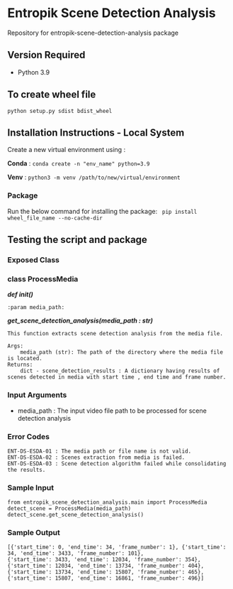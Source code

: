 # Entropik Scene Detection Analysis

Repository for entropik-scene-detection-analysis package

## Version Required

* Python 3.9

## To create wheel file

```python setup.py sdist bdist_wheel```

## Installation Instructions - Local System

Create a new virtual environment using :

**Conda** : ```conda create -n "env_name" python=3.9```

**Venv** : ```python3 -m venv /path/to/new/virtual/environment```

### Package

Run the below command for installing the package:
``` pip install wheel_file_name --no-cache-dir```

## Testing the script and package

### Exposed Class

### class ProcessMedia

***def init()***

```
:param media_path:
```

***get_scene_detection_analysis(media_path : str)***

```
This function extracts scene detection analysis from the media file.

Args:
    media_path (str): The path of the directory where the media file is located.
Returns:
    dict - scene_detection_results : A dictionary having results of scenes detected in media with start time , end time and frame number.
```

### Input Arguments

* media_path : The input video file path to be processed for scene detection analysis

### Error Codes

```
ENT-DS-ESDA-01 : The media path or file name is not valid.
ENT-DS-ESDA-02 : Scenes extraction from media is failed.
ENT-DS-ESDA-03 : Scene detection algorithm failed while consolidating the results.
```

### Sample Input

```
from entropik_scene_detection_analysis.main import ProcessMedia
detect_scene = ProcessMedia(media_path)
detect_scene.get_scene_detection_analysis()
```

### Sample Output

```
[{'start_time': 0, 'end_time': 34, 'frame_number': 1}, {'start_time': 34, 'end_time': 3433, 'frame_number': 101}, 
{'start_time': 3433, 'end_time': 12034, 'frame_number': 354}, {'start_time': 12034, 'end_time': 13734, 'frame_number': 404},
{'start_time': 13734, 'end_time': 15807, 'frame_number': 465}, {'start_time': 15807, 'end_time': 16861, 'frame_number': 496}]
```




